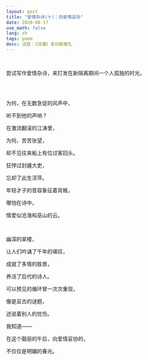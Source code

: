 ```yaml
---
layout: post
title: "爱情杂诗(十)：向爱情妥协"
date: 2020-08-17
use_math: false
lang: zh
tags: poem
desc: 试投：《诗潮》本刊新面孔
---
```


<br>

尝试写作爱情杂诗，来打发在新隔离期间一个人孤独的时光。

<br>

<br>

为何，在无数急促的风声中，

听不到他的声响？

在激流翻滚的江涛里，

为何，苦苦张望，

却不见往来船上有位过客回头。

狂悖过封疆大吏，

忘却了此生浮萍。

年轻才子的音容象征着背叛，

哪怕在诗中，

情爱似沧海和巫山的云。

<br>

幽深的翠楼，

让人们吟诵了千年的嗟叹，

成就了多情的胜景，

养活了后代的诗人。

可以预见的循环曾一次次重现，

像是亘古的谜题，

述说着别人的忧伤。

我知道——

在这个靓丽的午后，向爱情妥协的，

不仅仅是明媚的春光。

